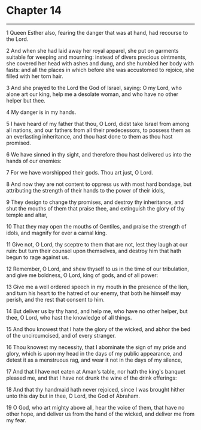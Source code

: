# Chapter 14

***

1 Queen Esther also, fearing the danger that was at hand, had recourse to the Lord.

2 And when she had laid away her royal apparel, she put on garments suitable for weeping and mourning: instead of divers precious ointments, she covered her head with ashes and dung, and she humbled her body with fasts: and all the places in which before she was accustomed to rejoice, she filled with her torn hair.

3 And she prayed to the Lord the God of Israel, saying: O my Lord, who alone art our king, help me a desolate woman, and who have no other helper but thee.

4 My danger is in my hands.

5 I have heard of my father that thou, O Lord, didst take Israel from among all nations, and our fathers from all their predecessors, to possess them as an everlasting inheritance, and thou hast done to them as thou hast promised.

6 We have sinned in thy sight, and therefore thou hast delivered us into the hands of our enemies:

7 For we have worshipped their gods. Thou art just, O Lord.

8 And now they are not content to oppress us with most hard bondage, but attributing the strength of their hands to the power of their idols,

9 They design to change thy promises, and destroy thy inheritance, and shut the mouths of them that praise thee, and extinguish the glory of thy temple and altar,

10 That they may open the mouths of Gentiles, and praise the strength of idols, and magnify for ever a carnal king.

11 Give not, O Lord, thy sceptre to them that are not, lest they laugh at our ruin: but turn their counsel upon themselves, and destroy him that hath begun to rage against us.

12 Remember, O Lord, and shew thyself to us in the time of our tribulation, and give me boldness, O Lord, king of gods, and of all power:

13 Give me a well ordered speech in my mouth in the presence of the lion, and turn his heart to the hatred of our enemy, that both he himself may perish, and the rest that consent to him.

14 But deliver us by thy hand, and help me, who have no other helper, but thee, O Lord, who hast the knowledge of all things.

15 And thou knowest that I hate the glory of the wicked, and abhor the bed of the uncircumcised, and of every stranger.

16 Thou knowest my necessity, that I abominate the sign of my pride and glory, which is upon my head in the days of my public appearance, and detest it as a menstruous rag, and wear it not in the days of my silence,

17 And that I have not eaten at Aman's table, nor hath the king's banquet pleased me, and that I have not drunk the wine of the drink offerings:

18 And that thy handmaid hath never rejoiced, since I was brought hither unto this day but in thee, O Lord, the God of Abraham.

19 O God, who art mighty above all, hear the voice of them, that have no other hope, and deliver us from the hand of the wicked, and deliver me from my fear.


